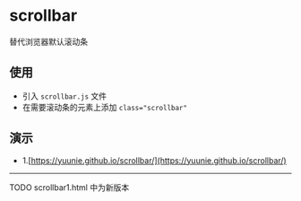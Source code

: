 # scrollbar
替代浏览器默认滚动条

## 使用
* 引入 `scrollbar.js` 文件
* 在需要滚动条的元素上添加 `class="scrollbar"`

## 演示
* 1.[https://yuunie.github.io/scrollbar/](https://yuunie.github.io/scrollbar/)
---
TODO scrollbar1.html 中为新版本
